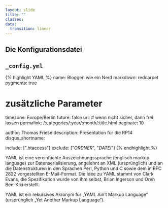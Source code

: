 ```yaml
---
layout: slide
title: ""
classes:
data:
  transition: linear
---
```


## Die Konfigurationsdatei

## `_config.yml`

{% highlight YAML %}
name:        Bloggen wie ein Nerd
markdown:    redcarpet
pygments:    true

# zusätzliche Parameter
timezone:    Europe/Berlin
future:      false
url:         # wenn nicht sicher, dann frei lassen
permalink:   /:categories/:year/:month/:title.html
paginate:    10

author:      Thomas Friese
description: Presentation für die RP14
disqus_shortname:

include: [".htaccess"]
exclude: ["_ORDNER_", "_DATEI_"]
{% endhighlight %}

<aside markdown="1" class="notes">
YAML ist eine vereinfachte Auszeichnungssprache (englisch markup language) zur Datenserialisierung, angelehnt an XML (ursprünglich) und an die Datenstrukturen in den Sprachen Perl, Python und C sowie dem in RFC 2822 vorgestellten E-Mail-Format. Die Idee zu YAML stammt von Clark Evans, die Spezifikation wurde von ihm selbst, Brian Ingerson und Oren Ben-Kiki erstellt.

YAML ist ein rekursives Akronym für „YAML Ain’t Markup Language“ (ursprünglich „Yet Another Markup Language“).
</aside>